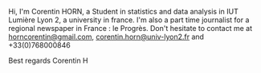   Hi, I'm Corentin HORN, a Student in statistics and data analysis in IUT Lumière Lyon 2, a university in france.
I'm also a part time journalist for a regional newspaper in France : le Progrès.
Don't hesitate to contact me at horncorentin@gmail.com, corentin.horn@univ-lyon2.fr and +33(0)768000846

  Best regards
  Corentin H
